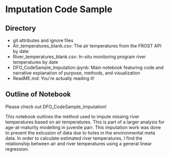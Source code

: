# Imputation Code Sample
 
## Directory
- git attributes and ignore files
- Air_temperatures_blank.csv: The air temperatures from the FROST API by date
- River_temperatures_blank.csv: In-situ monitoring program river temperatures by date
- DFO_CodeSample_Imputation.ipynb: Main notebook featuring code and narrative explanation of purpose, methods, and visualization
- ReadME.md: You're actually reading it!

## Outline of Notebook
Please check out DFO_CodeSample_Imputation!


This notebook outlines the method used to impute missing river temperatures based on air temperatures. This is part of a larger analysis for age-at-maturity modelling in juvenile parr. This imputation work was done to prevent the exlcusion of data due to holes in the environmental meta data. In order to calculate estimated river temperatures, I find the relationship between air and river temperatures using a general linear regression. 
